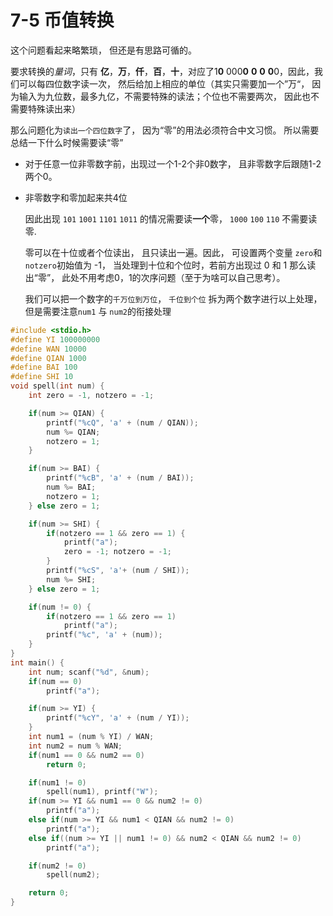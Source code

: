 # 7-5 币值转换

  这个问题看起来略繁琐， 但还是有思路可循的。

  要求转换的*量词*，只有 **亿**，**万**，**仟**，**百**，**十**，对应了1**0** 000**0** **0** **0** **0**0，因此，我们可以每四位数字读一次， 然后给加上相应的单位（其实只需要加一个”万“， 因为输入为九位数，最多九亿，不需要特殊的读法；个位也不需要两次， 因此也不需要特殊读出来）

  那么问题化为`读出一个四位数字`了， 因为“零”的用法必须符合中文习惯。 所以需要总结一下什么时候需要读“零”

* 对于任意一位非零数字前，出现过一个1-2个非0数字， 且非零数字后跟随1-2两个0。

* 非零数字和零加起来共4位



  因此出现 `101` `1001` `1101` `1011` 的情况需要读**一个**零， `1000` `100` `110` 不需要读零.

  零可以在十位或者个位读出， 且只读出一遍。因此， 可设置两个变量 `zero`和`notzero`初始值为 -1， 当处理到十位和个位时，若前方出现过 0 和 1 那么读出“零”， 此处不用考虑0，1的次序问题（至于为啥可以自己思考）。

  我们可以把一个数字的```千万位到万位```， ```千位到个位```  拆为两个数字进行以上处理， 但是需要注意```num1``` 与 ```num2```的衔接处理

```C
#include <stdio.h>
#define YI 100000000
#define WAN 10000
#define QIAN 1000
#define BAI 100
#define SHI 10
void spell(int num) {
    int zero = -1, notzero = -1;

    if(num >= QIAN) {
        printf("%cQ", 'a' + (num / QIAN));
        num %= QIAN;
        notzero = 1;
    }

    if(num >= BAI) {
        printf("%cB", 'a' + (num / BAI));
        num %= BAI;
        notzero = 1;
    } else zero = 1;

    if(num >= SHI) {
        if(notzero == 1 && zero == 1) {
            printf("a");
            zero = -1; notzero = -1;
        }
        printf("%cS", 'a'+ (num / SHI));
        num %= SHI;
    } else zero = 1;

    if(num != 0) {
        if(notzero == 1 && zero == 1)
            printf("a");
        printf("%c", 'a' + (num));
    }
}
int main() {
    int num; scanf("%d", &num);
    if(num == 0)
        printf("a");

    if(num >= YI) {
        printf("%cY", 'a' + (num / YI));
    }
    int num1 = (num % YI) / WAN;
    int num2 = num % WAN;
    if(num1 == 0 && num2 == 0)
        return 0;

    if(num1 != 0)
        spell(num1), printf("W");
    if(num >= YI && num1 == 0 && num2 != 0)
        printf("a");
    else if(num >= YI && num1 < QIAN && num2 != 0)
        printf("a");
    else if((num >= YI || num1 != 0) && num2 < QIAN && num2 != 0)
        printf("a");

    if(num2 != 0)
        spell(num2);

    return 0;
}

```



​